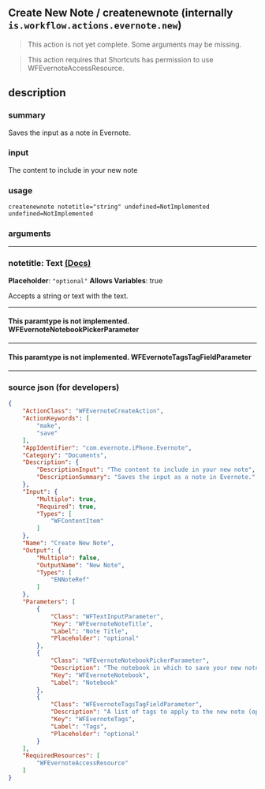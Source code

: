 
## Create New Note / createnewnote (internally `is.workflow.actions.evernote.new`)

> This action is not yet complete. Some arguments may be missing.

> This action requires that Shortcuts has permission to use WFEvernoteAccessResource.


## description

### summary

Saves the input as a note in Evernote.


### input

The content to include in your new note


### usage
```
createnewnote notetitle="string" undefined=NotImplemented undefined=NotImplemented
```

### arguments

---

### notetitle: Text [(Docs)](https://pfgithub.github.io/shortcutslang/gettingstarted#text-field)
**Placeholder**: `"optional"`
**Allows Variables**: true



Accepts a string 
or text
with the text.

---

#### This paramtype is not implemented. WFEvernoteNotebookPickerParameter

---

#### This paramtype is not implemented. WFEvernoteTagsTagFieldParameter

---

### source json (for developers)

```json
{
	"ActionClass": "WFEvernoteCreateAction",
	"ActionKeywords": [
		"make",
		"save"
	],
	"AppIdentifier": "com.evernote.iPhone.Evernote",
	"Category": "Documents",
	"Description": {
		"DescriptionInput": "The content to include in your new note",
		"DescriptionSummary": "Saves the input as a note in Evernote."
	},
	"Input": {
		"Multiple": true,
		"Required": true,
		"Types": [
			"WFContentItem"
		]
	},
	"Name": "Create New Note",
	"Output": {
		"Multiple": false,
		"OutputName": "New Note",
		"Types": [
			"ENNoteRef"
		]
	},
	"Parameters": [
		{
			"Class": "WFTextInputParameter",
			"Key": "WFEvernoteNoteTitle",
			"Label": "Note Title",
			"Placeholder": "optional"
		},
		{
			"Class": "WFEvernoteNotebookPickerParameter",
			"Description": "The notebook in which to save your new note (optional)",
			"Key": "WFEvernoteNotebook",
			"Label": "Notebook"
		},
		{
			"Class": "WFEvernoteTagsTagFieldParameter",
			"Description": "A list of tags to apply to the new note (optional)",
			"Key": "WFEvernoteTags",
			"Label": "Tags",
			"Placeholder": "optional"
		}
	],
	"RequiredResources": [
		"WFEvernoteAccessResource"
	]
}
```

